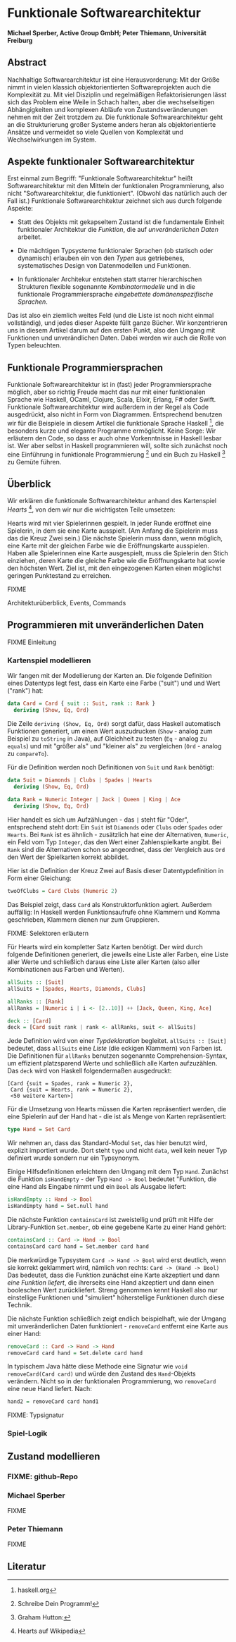 # Funktionale Softwarearchitektur

#### Michael Sperber, Active Group GmbH; Peter Thiemann, Universität Freiburg

## Abstract

Nachhaltige Softwarearchitektur ist eine Herausvorderung: Mit der
Größe nimmt in vielen klassich objektorientierten Softwareprojekten
auch die Komplexität zu.  Mit viel Disziplin und regelmäßigen
Refaktorisierungen lässt sich das Problem eine Weile in Schach halten,
aber die wechselseitigen Abhängigkeiten und komplexen Abläufe von
Zustandsveränderungen nehmen mit der Zeit trotzdem zu.
Die funktionale Softwarearchitektur geht an die Strukturierung großer
Systeme anders heran als objektorientierte Ansätze und vermeidet so
viele Quellen von Komplexität und Wechselwirkungen im System.

## Aspekte funktionaler Softwarearchitektur

Erst einmal zum Begriff: "Funktionale Softwarearchitektur" heißt
Softwarearchitektur mit den Mitteln der funktionalen Programmierung,
also nicht "Softwarearchitektur, die funktioniert".  (Obwohl das
natürlich auch der Fall ist.)  Funktionale Softwarearchitektur
zeichnet sich aus durch folgende Aspekte:

* Statt des Objekts mit gekapseltem Zustand ist die fundamentale
  Einheit funktionaler Architektur die *Funktion*, die auf
  *unveränderlichen Daten* arbeitet.

* Die mächtigen Typsysteme funktionaler Sprachen (ob statisch oder
  dynamisch) erlauben ein von den *Typen* aus getriebenes,
  systematisches Design von Datenmodellen und Funktionen.

* In funktionaler Architekur entstehen statt starrer hierarchischen
  Strukturen flexible sogenannte *Kombinatormodelle* und in die
  funktionale Programmiersprache *eingebettete domänenspezifische
  Sprachen*.

Das ist also ein ziemlich weites Feld (und die Liste ist noch nicht
einmal vollständig), und jedes dieser Aspekte füllt ganze Bücher.  Wir
konzentrieren uns in diesem Artikel darum auf den ersten Punkt, also
den Umgang mit Funktionen und unverändlichen Daten.  Dabei werden wir
auch die Rolle von Typen beleuchten.

## Funktionale Programmiersprachen

Funktionale Softwarearchitektur ist in (fast) jeder Programmiersprache
möglich, aber so richtig Freude macht das nur mit einer funktionalen
Sprache wie Haskell, OCaml, Clojure, Scala, Elixir, Erlang, F# oder
Swift.  Funktionale Softwarearchitektur wird außerdem in der Regel als
Code ausgedrückt, also nicht in Form von Diagrammen.  Entsprechend
benutzen wir für die Beispiele in diesem Artikel die funktionale
Sprache Haskell [^1], die besonders kurze und elegante Programme
ermöglicht.  Keine Sorge: Wir erläutern den Code, so dass er auch ohne
Vorkenntnisse in Haskell lesbar ist.  Wer aber selbst in Haskell
programmieren will, sollte sich zunächst noch eine Einführung in
funktionale Programmierung [^2] und ein Buch zu Haskell [^3] zu Gemüte
führen.

## Überblick

Wir erklären die funktionale Softwarearchitektur anhand des
Kartenspiel *Hearts* [^4], von dem wir nur die wichtigsten Teile
umsetzen:

Hearts wird mit vier Spielerinnen gespielt.  In jeder Runde eröffnet
eine Spielerin, in dem sie eine Karte ausspielt. (Am Anfang die
Spielerin muss das die Kreuz Zwei sein.)  Die nächste Spielerin muss
dann, wenn möglich, eine Karte mit der gleichen Farbe wie die
Eröffnungskarte ausspielen.  Haben alle Spielerinnen eine Karte
ausgespielt, muss die Spielerin den Stich einziehen, deren Karte die
gleiche Farbe wie die Eröffnungskarte hat sowie den höchsten Wert.
Ziel ist, mit den eingezogenen Karten einen möglichst geringen
Punktestand zu erreichen.

FIXME

Architekturüberblick, Events, Commands

## Programmieren mit unveränderlichen Daten

FIXME Einleitung

### Kartenspiel modellieren

Wir fangen mit der Modellierung der Karten an.  Die folgende
Definition eines Datentyps legt fest, dass ein Karte eine Farbe
("suit") und und Wert ("rank") hat:

``` haskell
data Card = Card { suit :: Suit, rank :: Rank }
  deriving (Show, Eq, Ord)
```

Die Zeile `deriving (Show, Eq, Ord)` sorgt dafür, dass Haskell
automatisch Funktionen generiert, um einen Wert auszudrucken (`Show` -
analog zum Beispiel zu `toString` in Java), auf Gleichheit zu testen
(`Eq` - analog zu `equals`) und mit "größer als" und "kleiner als" zu
vergleichen (`Ord` - analog zu `compareTo`).

Für die Definition werden noch Definitionen von `Suit` und `Rank`
benötigt:

``` haskell
data Suit = Diamonds | Clubs | Spades | Hearts
  deriving (Show, Eq, Ord)
  
data Rank = Numeric Integer | Jack | Queen | King | Ace
  deriving (Show, Eq, Ord)
```

Hier handelt es sich um Aufzählungen - das `|` steht für "Oder",
entsprechend steht dort: Ein `Suit` ist `Diamonds` oder `Clubs` oder
`Spades` oder `Hearts`.  Bei `Rank` ist es ähnlich - zusätzlich hat
eine der Alternativen, `Numeric`, ein Feld vom Typ `Integer`, das den
Wert einer Zahlenspielkarte angibt.  Bei `Rank` sind die Alternativen
schon so angeordnet, dass der Vergleich aus `Ord` den Wert der
Spielkarten korrekt abbildet.
  
Hier ist die Definition der Kreuz Zwei auf Basis dieser
Datentypdefinition in Form einer Gleichung:

``` haskell
twoOfClubs = Card Clubs (Numeric 2)
```

Das Beispiel zeigt, dass `Card` als Konstruktorfunktion agiert.
Außerdem auffällig: In Haskell werden Funktionsaufrufe ohne Klammern
und Komma geschrieben, Klammern dienen nur zum Gruppieren.

FIXME: Selektoren erläutern

Für Hearts wird ein kompletter Satz Karten benötigt.  Der wird durch
folgende Definitionen generiert, die jeweils eine Liste aller Farben,
eine Liste aller Werte und schließlich daraus eine Liste aller Karten
(also aller Kombinationen aus Farben und Werten).

``` haskell
allSuits :: [Suit]
allSuits = [Spades, Hearts, Diamonds, Clubs]

allRanks :: [Rank]
allRanks = [Numeric i | i <- [2..10]] ++ [Jack, Queen, King, Ace]

deck :: [Card]
deck = [Card suit rank | rank <- allRanks, suit <- allSuits]
```

Jede Definition wird von einer *Typdeklaration* begleitet.  `allSuits
:: [Suit]` bedeutet, dass `allSuits` eine *Liste* (die eckigen
Klammern) von Farben ist.  Die Definitionen für `allRanks` benutzen
sogenannte Comprehension-Syntax, um effizient platzsparend Werte und
schließlich alle Karten aufzuzählen.  Das `deck` wird von Haskell
folgendermaßen ausgedruckt:

```
[Card {suit = Spades, rank = Numeric 2},
 Card {suit = Hearts, rank = Numeric 2}, 
 <50 weitere Karten>]
```

Für die Umsetzung von Hearts müssen die Karten repräsentiert werden,
die eine Spielerin auf der Hand hat - die ist als Menge von Karten
repräsentiert:

``` haskell
type Hand = Set Card
```

Wir nehmen an, dass das Standard-Modul `Set`, das hier benutzt wird,
explizit importiert wurde.  Dort steht `type` und nicht `data`, weil
kein neuer Typ definiert wurde sondern nur ein Typsynonym.

Einige Hilfsdefinitionen erleichtern den Umgang mit dem Typ `Hand`.
Zunächst die Funktion `isHandEmpty` - der Typ `Hand -> Bool` bedeutet
"Funktion, die eine Hand als Eingabe nimmt und ein `Bool` als Ausgabe
liefert:

``` haskell
isHandEmpty :: Hand -> Bool
isHandEmpty hand = Set.null hand
```

Die nächste Funktion `containsCard` ist zweistellig und prüft mit
Hilfe der Library-Funktion `Set.member`, ob eine
gegebene Karte zu einer Hand gehört:

``` haskell
containsCard :: Card -> Hand -> Bool
containsCard card hand = Set.member card hand
```

Die merkwürdige Typsystem `Card -> Hand -> Bool` wird erst deutlich,
wenn sie korrekt geklammert wird, nämlich von rechts: `Card -> (Hand
-> Bool)`  Das bedeutet, dass die Funktion zunächst eine Karte
akzeptiert und dann *eine Funktion liefert*, die ihrerseits eine Hand
akzeptiert und dann einen booleschen Wert zurückliefert.  Streng
genommen kennt Haskell also nur einstellige Funktionen und "simuliert"
höherstellige Funktionen durch diese Technik.

Die nächste Funktion schließlich zeigt endlich beispielhaft, wie der
Umgang mit unveränderlichen Daten funktioniert - `removeCard` entfernt
eine Karte aus einer Hand:

``` haskell
removeCard :: Card -> Hand -> Hand
removeCard card hand = Set.delete card hand
```

In typischem Java hätte diese Methode eine Signatur wie `void
removeCard(Card card)` und würde den Zustand des `Hand`-Objekts
verändern.  Nicht so in der funktionalen Programmierung, wo
`removeCard` eine neue Hand liefert.  Nach:

``` haskell
hand2 = removeCard card hand1
```



FIXME: Typsignatur


### Spiel-Logik

## Zustand modellieren

### FIXME: github-Repo

### Michael Sperber

FIXME

### Peter Thiemann

FIXME


## Literatur

[^1]: haskell.org

[^2]: Schreibe Dein Programm!

[^3]: Graham Hutton: 

[^4]: Hearts auf Wikipedia
